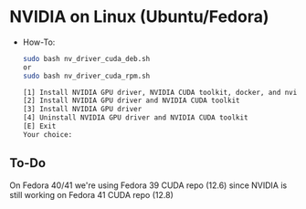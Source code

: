 # NVIDIA on Linux (Ubuntu/Fedora)

- How-To:

    ```sh
    sudo bash nv_driver_cuda_deb.sh
    or
    sudo bash nv_driver_cuda_rpm.sh

    [1] Install NVIDIA GPU driver, NVIDIA CUDA toolkit, docker, and nvidia-container-toolkit
    [2] Install NVIDIA GPU driver and NVIDIA CUDA toolkit
    [3] Install NVIDIA GPU driver
    [4] Uninstall NVIDIA GPU driver and NVIDIA CUDA toolkit
    [E] Exit
    Your choice:
    ```

## To-Do

On Fedora 40/41 we're using Fedora 39 CUDA repo (12.6) since NVIDIA is still working on Fedora 41 CUDA repo (12.8)
